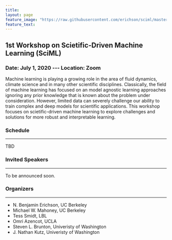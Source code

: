 ```yaml
---
title:
layout: page
feature_image: "https://raw.githubusercontent.com/erichson/sciml/master/img/logo.png"
feature_text:
---
```


## 1st Workshop on Scietific-Driven Machine Learning (SciML)
### Date: July 1, 2020 --- Location: Zoom


Machine learning is playing a growing role in the area of fluid dynamics, climate science and in many other scientific disciplines. Classically, the field of machine learning has focused on an model agnostic learning approaches ignoring any prior knowledge that is known about the problem under consideration. However, limited data can severely challenge our ability to train complex and deep models for scientific applications. This workshop focuses on scietific-driven machine learning to explore challenges and solutions for more robust and interpretable learning.

### Schedule
---
TBD

### Invited Speakers
---
To be announced soon.




### Organizers 
---
* N. Benjamin Erichson, UC Berkeley
* Michael W. Mahoney, UC Berkeley
* Tess Smidt, LBL
* Omri Azencot, UCLA
* Steven L. Brunton, Univeristy of Washington
* J. Nathan Kutz, Univeristy of Washington

